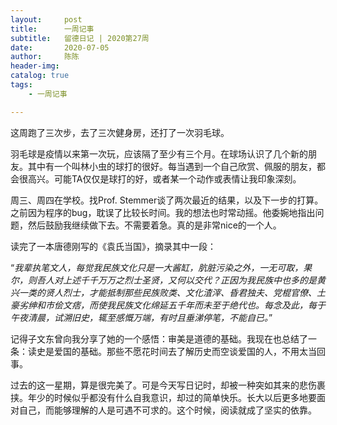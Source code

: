 ```yaml
---
layout:     post
title:      一周记事
subtitle:   留德日记 | 2020第27周
date:       2020-07-05
author:     陈陈
header-img: 
catalog: true
tags:
    - 一周记事

---
```


这周跑了三次步，去了三次健身房，还打了一次羽毛球。

羽毛球是疫情以来第一次玩，应该隔了至少有三个月。在球场认识了几个新的朋友。其中有一个叫林小虫的球打的很好。每当遇到一个自己欣赏、佩服的朋友，都会很高兴。可能TA仅仅是球打的好，或者某一个动作或表情让我印象深刻。

周三、周四在学校。找Prof. Stemmer谈了两次最近的结果，以及下一步的打算。之前因为程序的bug，耽误了比较长时间。我的想法也时常动摇。他委婉地指出问题，然后鼓励我继续做下去。不需要着急。真的是非常nice的一个人。

读完了一本唐德刚写的《袁氏当国》，摘录其中一段：

“*我辈执笔文人，每觉我民族文化只是一大酱缸，肮脏污染之外，一无可取，果尔，则吾人对上述千千万万之烈士圣贤，又何以交代？正因为我民族中也多的是黄兴一类的贤人烈士，才能抵制那些民族败类、文化渣滓、昏君独夫、党棍官僚、土豪劣绅和市侩文痞，而使我民族文化绵延五千年而未至于绝代也。每念及此，每于午夜清晨，试溯旧史，辄至感慨万端，有时且垂涕停笔，不能自已。*”

记得子文东曾向我分享了她的一个感悟：审美是道德的基础。我现在也总结了一条：读史是爱国的基础。那些不愿花时间去了解历史而空谈爱国的人，不用太当回事。

过去的这一星期，算是很完美了。可是今天写日记时，却被一种突如其来的悲伤裹挟。年少的时候似乎都没有什么自我意识，却过的简单快乐。长大以后更多地要面对自己，而能够理解的人是可遇不可求的。这个时候，阅读就成了坚实的依靠。


